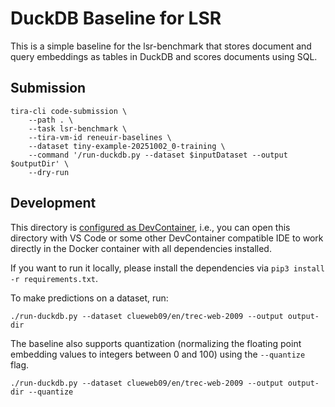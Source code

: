 # DuckDB Baseline for LSR

This is a simple baseline for the lsr-benchmark that stores document and query embeddings as tables in DuckDB and scores documents using SQL.

## Submission

```
tira-cli code-submission \
    --path . \
    --task lsr-benchmark \
    --tira-vm-id reneuir-baselines \
    --dataset tiny-example-20251002_0-training \
    --command '/run-duckdb.py --dataset $inputDataset --output $outputDir' \
    --dry-run
```

## Development

This directory is [configured as DevContainer](https://code.visualstudio.com/docs/devcontainers/containers), i.e., you can open this directory with VS Code or some other DevContainer compatible IDE to work directly in the Docker container with all dependencies installed.

If you want to run it locally, please install the dependencies via `pip3 install -r requirements.txt`.

To make predictions on a dataset, run:

```
./run-duckdb.py --dataset clueweb09/en/trec-web-2009 --output output-dir
```

The baseline also supports quantization (normalizing the floating point embedding values to integers between 0 and 100) using the `--quantize` flag.

```
./run-duckdb.py --dataset clueweb09/en/trec-web-2009 --output output-dir --quantize
```
